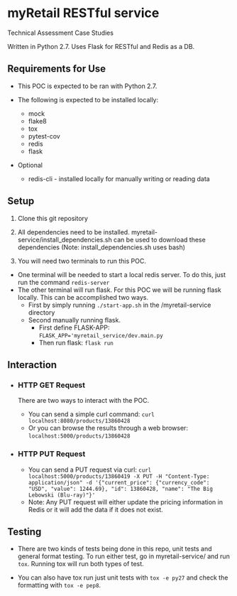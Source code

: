# myRetail RESTful service
Technical Assessment Case Studies

Written in Python 2.7. Uses Flask for RESTful and Redis as a DB.

## Requirements for Use
  - This POC is expected to be ran with Python 2.7.
  - The following is expected to be installed locally:
    - mock
    - flake8
    - tox
    - pytest-cov
    - redis
    - flask

  - Optional
     - redis-cli - installed locally for manually writing or reading data

## Setup
1. Clone this git repository

2. All dependencies need to be installed. myretail-service/install_dependencies.sh can be used to download
these dependencies (Note: install_dependencies.sh uses bash)

3. You will need two terminals to run this POC.
  - One terminal will be needed to start a local redis server. To do this, just run the command `redis-server`
  - The other terminal will run flask. For this POC we will be running flask locally. This can be accomplished two ways.
    - First by simply running `./start-app.sh` in the /myretail-service directory
    - Second manually running flask.
      - First define FLASK-APP: `FLASK_APP='myretail_service/dev.main.py`
      - Then run flask: `flask run`

## Interaction
  - ### HTTP GET Request
    There are two ways to interact with the POC.
    - You can send a simple curl command: `curl localhost:8080/products/13860428`
    - Or you can browse the results through a web browser: `localhost:5000/products/13860428`

  - ### HTTP PUT Request
    - You can send a PUT request via curl: `curl localhost:5000/products/13860419 -X PUT -H "Content-Type: application/json" -d '{"current_price": {"currency_code": "USD", "value": 1244.69}, "id": 13860428, "name": "The Big Lebowski (Blu-ray)"}'`
    - Note: Any PUT request will either update the pricing information in Redis or it will add the data if it does not exist.


## Testing
  - There are two kinds of tests being done in this repo, unit tests and general format testing.
    To run either test, go in myretail-service/ and run `tox`. Running tox will run both types of test.

  - You can also have tox run just unit tests with `tox -e py27` and check the formatting with `tox -e pep8`.